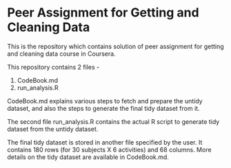 Peer Assignment for Getting and Cleaning Data
===================

This is the repository which contains solution of peer assignment for getting and cleaning data course in Coursera.

This repository contains 2 files -

1. CodeBook.md
2. run_analysis.R

CodeBook.md explains various steps to fetch and prepare the untidy dataset, and also the steps to generate the final tidy dataset from it.

The second file run_analysis.R contains the actual R script to generate tidy dataset from the untidy dataset.

The final tidy dataset is stored in another file specified by the user. It contains 180 rows (for 30 subjects X 6 activities) and 68 columns. More details on the tidy dataset are available in CodeBook.md.
